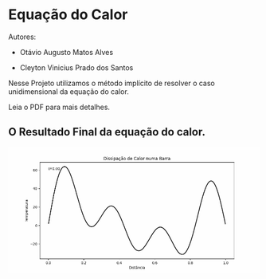 # Equação do Calor

Autores:

- Otávio Augusto Matos Alves 

- Cleyton Vinicius Prado dos Santos

Nesse Projeto utilizamos o método implícito de resolver o caso unidimensional da equação do calor.

Leia o PDF para mais detalhes.

## O Resultado Final da equação do calor. 
![](https://github.com/atronee/equacao_calor/blob/main/img/barra.gif)
